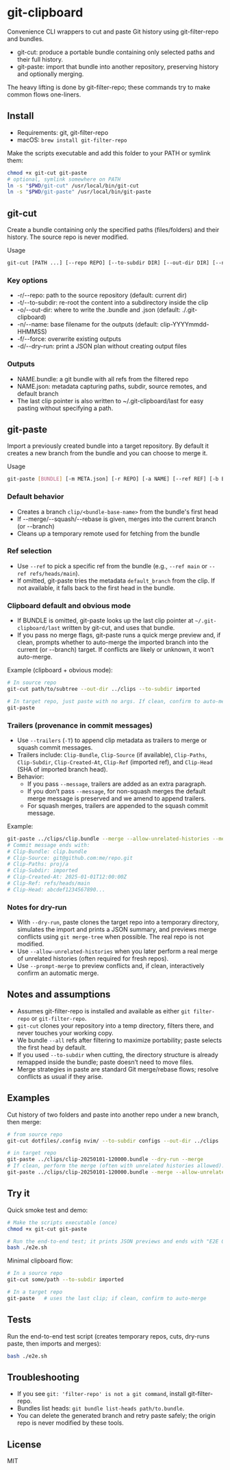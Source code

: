# git-clipboard

Convenience CLI wrappers to cut and paste Git history using git-filter-repo and bundles.

- git-cut: produce a portable bundle containing only selected paths and their full history.
- git-paste: import that bundle into another repository, preserving history and optionally merging.

The heavy lifting is done by git-filter-repo; these commands try to make common flows one-liners.

## Install

- Requirements: git, git-filter-repo
- macOS: `brew install git-filter-repo`

Make the scripts executable and add this folder to your PATH or symlink them:

```bash
chmod +x git-cut git-paste
# optional, symlink somewhere on PATH
ln -s "$PWD/git-cut" /usr/local/bin/git-cut
ln -s "$PWD/git-paste" /usr/local/bin/git-paste
```

## git-cut

Create a bundle containing only the specified paths (files/folders) and their history. The source repo is never modified.

Usage

```bash
git-cut [PATH ...] [--repo REPO] [--to-subdir DIR] [--out-dir DIR] [--name NAME] [--force]
```

### Key options

- -r/--repo: path to the source repository (default: current dir)
- -t/--to-subdir: re-root the content into a subdirectory inside the clip
- -o/--out-dir: where to write the .bundle and .json (default: ./.git-clipboard)
- -n/--name: base filename for the outputs (default: clip-YYYYmmdd-HHMMSS)
- -f/--force: overwrite existing outputs
- -d/--dry-run: print a JSON plan without creating output files

### Outputs

- NAME.bundle: a git bundle with all refs from the filtered repo
- NAME.json: metadata capturing paths, subdir, source remotes, and default branch
- The last clip pointer is also written to ~/.git-clipboard/last for easy pasting without specifying a path.

## git-paste

Import a previously created bundle into a target repository. By default it creates a new branch from the bundle and you can choose to merge it.

Usage

```bash
git-paste [BUNDLE] [-m META.json] [-r REPO] [-a NAME] [--ref REF] [-b BRANCH] [--merge|-M|--squash|-s|--rebase|-R] [--no-ff|-F] [--message|-j MSG] [--dry-run|-d] [--allow-unrelated-histories|-U] [--prompt-merge|-p] [--trailers|-T]
```

### Default behavior

- Creates a branch `clip/<bundle-base-name>` from the bundle's first head
- If --merge/--squash/--rebase is given, merges into the current branch (or --branch)
- Cleans up a temporary remote used for fetching from the bundle

### Ref selection

- Use `--ref` to pick a specific ref from the bundle (e.g., `--ref main` or `--ref refs/heads/main`).
- If omitted, git-paste tries the metadata `default_branch` from the clip. If not available, it falls back to the first head in the bundle.

### Clipboard default and obvious mode

- If BUNDLE is omitted, git-paste looks up the last clip pointer at `~/.git-clipboard/last` written by git-cut, and uses that bundle.
- If you pass no merge flags, git-paste runs a quick merge preview and, if clean, prompts whether to auto-merge the imported branch into the current (or --branch) target. If conflicts are likely or unknown, it won’t auto-merge.

Example (clipboard + obvious mode):

```bash
# In source repo
git-cut path/to/subtree --out-dir ../clips --to-subdir imported

# In target repo, just paste with no args. If clean, confirm to auto-merge.
git-paste
```

### Trailers (provenance in commit messages)

- Use `--trailers` (`-T`) to append clip metadata as trailers to merge or squash commit messages.
- Trailers include: `Clip-Bundle`, `Clip-Source` (if available), `Clip-Paths`, `Clip-Subdir`, `Clip-Created-At`, `Clip-Ref` (imported ref), and `Clip-Head` (SHA of imported branch head).
- Behavior:
	- If you pass `--message`, trailers are added as an extra paragraph.
	- If you don’t pass `--message`, for non-squash merges the default merge message is preserved and we amend to append trailers.
	- For squash merges, trailers are appended to the squash commit message.

Example:

```bash
git-paste ../clips/clip.bundle --merge --allow-unrelated-histories --message "Import clip" --trailers
# Commit message ends with:
# Clip-Bundle: clip.bundle
# Clip-Source: git@github.com:me/repo.git
# Clip-Paths: proj/a
# Clip-Subdir: imported
# Clip-Created-At: 2025-01-01T12:00:00Z
# Clip-Ref: refs/heads/main
# Clip-Head: abcdef1234567890...
```

### Notes for dry-run

- With `--dry-run`, paste clones the target repo into a temporary directory, simulates the import and prints a JSON summary, and previews merge conflicts using `git merge-tree` when possible. The real repo is not modified.
- Use `--allow-unrelated-histories` when you later perform a real merge of unrelated histories (often required for fresh repos).
- Use `--prompt-merge` to preview conflicts and, if clean, interactively confirm an automatic merge.

## Notes and assumptions

- Assumes git-filter-repo is installed and available as either `git filter-repo` or `git-filter-repo`.
- `git-cut` clones your repository into a temp directory, filters there, and never touches your working copy.
- We bundle `--all` refs after filtering to maximize portability; paste selects the first head by default.
- If you used `--to-subdir` when cutting, the directory structure is already remapped inside the bundle; paste doesn’t need to move files.
- Merge strategies in paste are standard Git merge/rebase flows; resolve conflicts as usual if they arise.

## Examples

Cut history of two folders and paste into another repo under a new branch, then merge:

```bash
# from source repo
git-cut dotfiles/.config nvim/ --to-subdir configs --out-dir ../clips

# in target repo
git-paste ../clips/clip-20250101-120000.bundle --dry-run --merge
# If clean, perform the merge (often with unrelated histories allowed):
git-paste ../clips/clip-20250101-120000.bundle --merge --allow-unrelated-histories --message "Import configs"
```

## Try it

Quick smoke test and demo:

```bash
# Make the scripts executable (once)
chmod +x git-cut git-paste

# Run the end-to-end test; it prints JSON previews and ends with "E2E OK"
bash ./e2e.sh
```

Minimal clipboard flow:

```bash
# In a source repo
git-cut some/path --to-subdir imported

# In a target repo
git-paste   # uses the last clip; if clean, confirm to auto-merge
```

## Tests

Run the end-to-end test script (creates temporary repos, cuts, dry-runs paste, then imports and merges):

```bash
bash ./e2e.sh
```

## Troubleshooting

- If you see `git: 'filter-repo' is not a git command`, install git-filter-repo.
- Bundles list heads: `git bundle list-heads path/to.bundle`.
- You can delete the generated branch and retry paste safely; the origin repo is never modified by these tools.

## License

MIT
